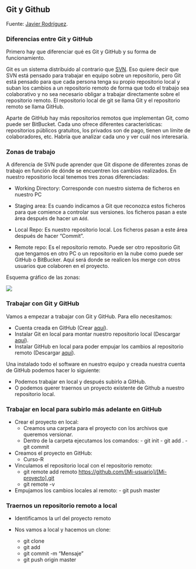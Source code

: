 ## Git y Github

Fuente: [Javier Rodríguez](https://www.javierrguez.com/tutorial-basico-git-github-uso-control-versiones/).

### Diferencias entre Git y GitHub

Primero hay que diferenciar qué es Git y GitHub y su forma de funcionamiento.

Git es un sistema distribuido al contrario que [SVN](https://es.wikipedia.org/wiki/Subversion_(software)). Eso quiere decir que SVN está pensado para trabajar en equipo sobre un repositorio, pero Git está pensado para que cada persona tenga su propio repositorio local y suban los cambios a un repositorio remoto de forma que todo el trabajo sea colaborativo y no sea necesario obligar a trabajar directamente sobre el repositorio remoto. El repositorio local de git se llama Git y el repositorio remoto se llama GitHub.

Aparte de GitHub hay más repositorios remotos que implementan Git, como puede ser BitBucket. Cada uno ofrece diferentes características: repositorios públicos gratuitos, los privados son de pago, tienen un límite de colaboradores, etc. Habría que analizar cada uno y ver cuál nos interesaría.

### Zonas de trabajo

A diferencia de SVN pude aprender que Git dispone de diferentes zonas de trabajo en función de dónde se encuentren los cambios realizados. En nuestro repositorio local tenemos tres zonas diferenciadas:

* Working Directory: Corresponde con nuestro sistema de ficheros en nuestro PC
* Staging area: Es cuando indicamos a Git que reconozca estos ficheros para que comience a controlar sus versiones. los ficheros pasan a este área después de hacer un `Add`.

* Local Repo: Es nuestro repositorio local. Los ficheros pasan a este área después de hacer “Commit”.

* Remote repo: Es el repositorio remoto. Puede ser otro repositorio Git que tengamos en otro PC o un repositorio en la nube como puede ser GitHub o BitBucker. Aquí será donde se realicen los merge con otros usuarios que colaboren en el proyecto.

Esquema gráfico de las zonas:
 
![](git-zonas.jpg)


### Trabajar con Git y GitHub

Vamos a empezar a trabajar con Git y GitHub. Para ello necesitamos: 

* Cuenta creada en GitHub (Crear [aquí](https://github.com/)).
* Instalar Git en local para montar nuestro repositorio local (Descargar [aquí](https://git-scm.com/downloads)).
* Instalar GitHub en local para poder empujar los cambios al repositorio remoto (Descargar [aquí](https://git-scm.com/downloads/guis)).

Una instalado todo el software en nuestro equipo y creada nuestra cuenta de GitHub podemos hacer lo siguiente:

* Podemos trabajar en local y después subirlo a GitHub.
* O podemos querer traernos un proyecto existente de Github a nuestro repositorio local.

### Trabajar en local para subirlo más adelante en GitHub

* Crear el proyecto en local:
	- Creamos una carpeta para el proyecto con los archivos que queremos versionar.
   	- Dentro de la carpeta ejecutamos los comandos:
           -  git init
           -  git add .
           -  git commit
* Creamos el proyecto en GitHub:
   	- Curso-R
* Vinculamos el repositorio local con el repositorio remoto:
	-  git remote add remoto https://github.com/[Mi-usuario]/[Mi-proyecto].git
	-  git remote -v
* Empujamos los cambios locales al remoto:
    	-  git push master

### Traernos un repositorio remoto a local

* Identificamos la url del proyecto remoto
* Nos vamos a local y hacemos un clone:

   - git clone <url-github>
   - git add <nombre>
   - git commit -m “Mensaje”
   - git push origin master
